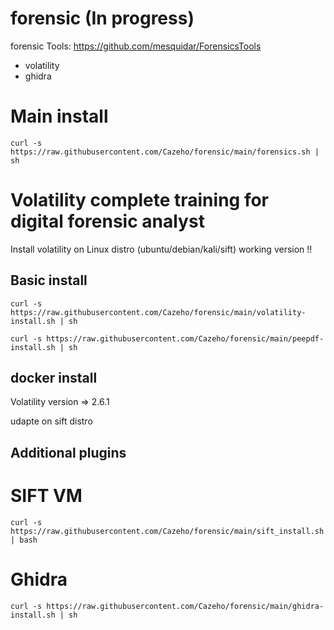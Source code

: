 # forensic (In progress)

forensic Tools: https://github.com/mesquidar/ForensicsTools

- volatility
- ghidra

# Main install

```curl -s https://raw.githubusercontent.com/Cazeho/forensic/main/forensics.sh | sh```


# Volatility complete training for digital forensic analyst


Install volatility on Linux distro (ubuntu/debian/kali/sift) working version !!



## Basic install

```curl -s https://raw.githubusercontent.com/Cazeho/forensic/main/volatility-install.sh | sh```

```curl -s https://raw.githubusercontent.com/Cazeho/forensic/main/peepdf-install.sh | sh```

## docker install


Volatility version => 2.6.1

udapte on sift distro


## Additional plugins

# SIFT VM

```curl -s https://raw.githubusercontent.com/Cazeho/forensic/main/sift_install.sh | bash```

# Ghidra

```curl -s https://raw.githubusercontent.com/Cazeho/forensic/main/ghidra-install.sh | sh```
